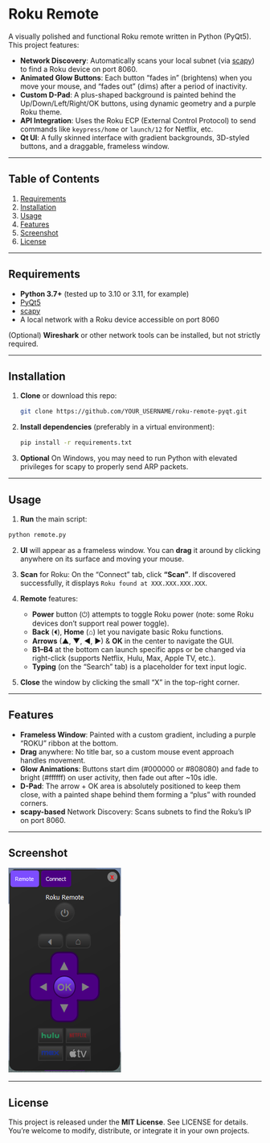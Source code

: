 # Roku Remote

A visually polished and functional Roku remote written in Python (PyQt5). This project features:

- **Network Discovery**: Automatically scans your local subnet (via [scapy](https://pypi.org/project/scapy/)) to find a Roku device on port 8060.  
- **Animated Glow Buttons**: Each button “fades in” (brightens) when you move your mouse, and “fades out” (dims) after a period of inactivity.  
- **Custom D-Pad**: A plus-shaped background is painted behind the Up/Down/Left/Right/OK buttons, using dynamic geometry and a purple Roku theme.  
- **API Integration**: Uses the Roku ECP (External Control Protocol) to send commands like `keypress/home` or `launch/12` for Netflix, etc.  
- **Qt UI**: A fully skinned interface with gradient backgrounds, 3D-styled buttons, and a draggable, frameless window.  

---

## Table of Contents

1. [Requirements](#requirements)  
2. [Installation](#installation)  
3. [Usage](#usage)  
4. [Features](#features)  
5. [Screenshot](#screenshot)  
6. [License](#license)  

---

## Requirements

- **Python 3.7+** (tested up to 3.10 or 3.11, for example)  
- [PyQt5](https://pypi.org/project/PyQt5/)  
- [scapy](https://pypi.org/project/scapy/)  
- A local network with a Roku device accessible on port 8060  

(Optional) **Wireshark** or other network tools can be installed, but not strictly required.

---

## Installation

1. **Clone** or download this repo:

   ```bash
   git clone https://github.com/YOUR_USERNAME/roku-remote-pyqt.git
    ```

2. **Install dependencies** (preferably in a virtual environment):

    ```bash
    pip install -r requirements.txt
    ```

3. **Optional** On Windows, you may need to run Python with elevated privileges for scapy to properly send ARP packets.

---

## Usage

1. **Run** the main script:
    
```python
python remote.py
```
    
2. **UI** will appear as a frameless window. You can **drag** it around by clicking anywhere on its surface and moving your mouse.
    
3. **Scan** for Roku: On the “Connect” tab, click **“Scan”**. If discovered successfully, it displays `Roku found at XXX.XXX.XXX.XXX`.
    
4. **Remote** features:
    - **Power** button (⏻) attempts to toggle Roku power (note: some Roku devices don’t support real power toggle).
    - **Back** (⏴), **Home** (⌂) let you navigate basic Roku functions.
    - **Arrows** (▲, ▼, ◀, ▶) & **OK** in the center to navigate the GUI.
    - **B1–B4** at the bottom can launch specific apps or be changed via right-click (supports Netflix, Hulu, Max, Apple TV, etc.).
    - **Typing** (on the “Search” tab) is a placeholder for text input logic.
5. **Close** the window by clicking the small “X” in the top-right corner.

---
## Features

- **Frameless Window**: Painted with a custom gradient, including a purple “ROKU” ribbon at the bottom.
- **Drag** anywhere: No title bar, so a custom mouse event approach handles movement.
- **Glow Animations**: Buttons start dim (#000000 or #808080) and fade to bright (#ffffff) on user activity, then fade out after ~10s idle.
- **D-Pad**: The arrow + OK area is absolutely positioned to keep them close, with a painted shape behind them forming a “plus” with rounded corners.
- **scapy-based** Network Discovery: Scans subnets to find the Roku’s IP on port 8060.

---
## Screenshot

![Screenshot](https://github.com/wsmaxcy/Roku-Remote/blob/main/img/screenshot.png)

---
## License

This project is released under the **MIT License**. See LICENSE for details.
You’re welcome to modify, distribute, or integrate it in your own projects.